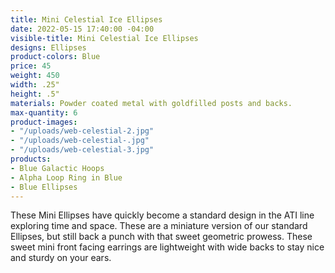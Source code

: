```yaml
---
title: Mini Celestial Ice Ellipses
date: 2022-05-15 17:40:00 -04:00
visible-title: Mini Celestial Ice Ellipses
designs: Ellipses
product-colors: Blue
price: 45
weight: 450
width: .25"
height: .5"
materials: Powder coated metal with goldfilled posts and backs.
max-quantity: 6
product-images:
- "/uploads/web-celestial-2.jpg"
- "/uploads/web-celestial-.jpg"
- "/uploads/web-celestial-3.jpg"
products:
- Blue Galactic Hoops
- Alpha Loop Ring in Blue
- Blue Ellipses
---
```


These Mini Ellipses have quickly become a standard design in the ATI line exploring time and space. These are a miniature version of our standard Ellipses, but still back a punch with that sweet geometric prowess. These sweet mini front facing earrings are lightweight with wide backs to stay nice and sturdy on your ears.